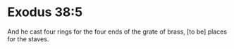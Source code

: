 # Exodus 38:5

And he cast four rings for the four ends of the grate of brass, [to be] places for the staves.